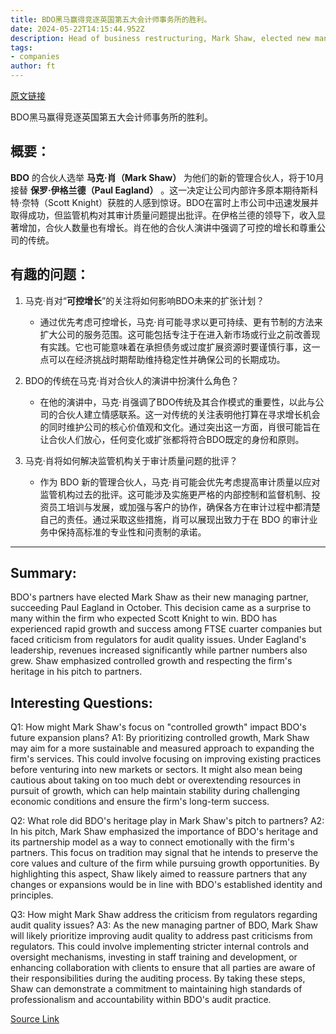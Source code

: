 ```yaml
---
title: BDO黑马赢得竞逐英国第五大会计师事务所的胜利。
date: 2024-05-22T14:15:44.952Z
description: Head of business restructuring, Mark Shaw, elected new managing partner
tags: 
- companies
author: ft
---
```


[原文链接](https://ft.com/content/0eae1a8a-352d-4cc3-8061-1c159bfeda8a)

BDO黑马赢得竞逐英国第五大会计师事务所的胜利。

## 概要：

 **BDO** 的合伙人选举 **马克·肖（Mark Shaw）** 为他们的新的管理合伙人，将于10月接替 **保罗·伊格兰德（Paul Eagland）** 。这一决定让公司内部许多原本期待斯科特·奈特（Scott Knight）获胜的人感到惊讶。BDO在富时上市公司中迅速发展并取得成功，但监管机构对其审计质量问题提出批评。在伊格兰德的领导下，收入显著增加，合伙人数量也有增长。肖在他的合伙人演讲中强调了可控的增长和尊重公司的传统。

## 有趣的问题：

1. 马克·肖对“**可控增长**”的关注将如何影响BDO未来的扩张计划？
   - 通过优先考虑可控增长，马克·肖可能寻求以更可持续、更有节制的方法来扩大公司的服务范围。这可能包括专注于在进入新市场或行业之前改善现有实践。它也可能意味着在承担债务或过度扩展资源时要谨慎行事，这一点可以在经济挑战时期帮助维持稳定性并确保公司的长期成功。

2. BDO的传统在马克·肖对合伙人的演讲中扮演什么角色？
   - 在他的演讲中，马克·肖强调了BDO传统及其合作模式的重要性，以此与公司的合伙人建立情感联系。这一对传统的关注表明他打算在寻求增长机会的同时维护公司的核心价值观和文化。通过突出这一方面，肖很可能旨在让合伙人们放心，任何变化或扩张都将符合BDO既定的身份和原则。

3. 马克·肖将如何解决监管机构关于审计质量问题的批评？
   - 作为 BDO 新的管理合伙人，马克·肖可能会优先考虑提高审计质量以应对监管机构过去的批评。这可能涉及实施更严格的内部控制和监督机制、投资员工培训与发展，或加强与客户的协作，确保各方在审计过程中都清楚自己的责任。通过采取这些措施，肖可以展现出致力于在 BDO 的审计业务中保持高标准的专业性和问责制的承诺。

---

## Summary:
BDO's partners have elected Mark Shaw as their new managing partner, succeeding Paul Eagland in October. This decision came as a surprise to many within the firm who expected Scott Knight to win. BDO has experienced rapid growth and success among FTSE cuarter companies but faced criticism from regulators for audit quality issues. Under Eagland's leadership, revenues increased significantly while partner numbers also grew. Shaw emphasized controlled growth and respecting the firm's heritage in his pitch to partners.

## Interesting Questions:
Q1: How might Mark Shaw's focus on "controlled growth" impact BDO's future expansion plans?
A1: By prioritizing controlled growth, Mark Shaw may aim for a more sustainable and measured approach to expanding the firm's services. This could involve focusing on improving existing practices before venturing into new markets or sectors. It might also mean being cautious about taking on too much debt or overextending resources in pursuit of growth, which can help maintain stability during challenging economic conditions and ensure the firm's long-term success.

Q2: What role did BDO's heritage play in Mark Shaw's pitch to partners?
A2: In his pitch, Mark Shaw emphasized the importance of BDO's heritage and its partnership model as a way to connect emotionally with the firm's partners. This focus on tradition may signal that he intends to preserve the core values and culture of the firm while pursuing growth opportunities. By highlighting this aspect, Shaw likely aimed to reassure partners that any changes or expansions would be in line with BDO's established identity and principles.

Q3: How might Mark Shaw address the criticism from regulators regarding audit quality issues?
A3: As the new managing partner of BDO, Mark Shaw will likely prioritize improving audit quality to address past criticisms from regulators. This could involve implementing stricter internal controls and oversight mechanisms, investing in staff training and development, or enhancing collaboration with clients to ensure that all parties are aware of their responsibilities during the auditing process. By taking these steps, Shaw can demonstrate a commitment to maintaining high standards of professionalism and accountability within BDO's audit practice.

[Source Link](https://ft.com/content/0eae1a8a-352d-4cc3-8061-1c159bfeda8a)

